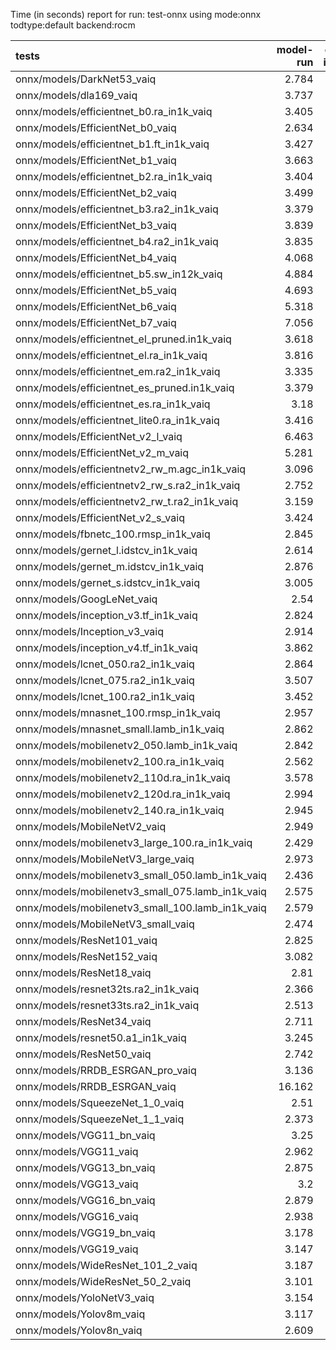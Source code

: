 Time (in seconds) report for run: test-onnx using mode:onnx todtype:default backend:rocm

| tests                                            |   model-run |   onnx-import |   torch-mlir |   iree-compile |   inference |
|:-------------------------------------------------|------------:|--------------:|-------------:|---------------:|------------:|
| onnx/models/DarkNet53_vaiq                       |       2.784 |         1.254 |            0 |          7.606 |       1.077 |
| onnx/models/dla169_vaiq                          |       3.737 |         0.897 |            0 |         13.234 |       1.122 |
| onnx/models/efficientnet_b0.ra_in1k_vaiq         |       3.405 |         0.385 |            0 |          6.463 |       0     |
| onnx/models/EfficientNet_b0_vaiq                 |       2.634 |         0.525 |            0 |         17.908 |       1.188 |
| onnx/models/efficientnet_b1.ft_in1k_vaiq         |       3.427 |         0     |            0 |          0     |       0     |
| onnx/models/EfficientNet_b1_vaiq                 |       3.663 |         0.729 |            0 |         23.431 |       1.136 |
| onnx/models/efficientnet_b2.ra_in1k_vaiq         |       3.404 |         0     |            0 |          0     |       0     |
| onnx/models/EfficientNet_b2_vaiq                 |       3.499 |         0.881 |            0 |         22.757 |       1.231 |
| onnx/models/efficientnet_b3.ra2_in1k_vaiq        |       3.379 |         0     |            0 |          0     |       0     |
| onnx/models/EfficientNet_b3_vaiq                 |       3.839 |         1.038 |            0 |         24.834 |       1.213 |
| onnx/models/efficientnet_b4.ra2_in1k_vaiq        |       3.835 |         0     |            0 |          0     |       0     |
| onnx/models/EfficientNet_b4_vaiq                 |       4.068 |         1.503 |            0 |         29.837 |       1.223 |
| onnx/models/efficientnet_b5.sw_in12k_vaiq        |       4.884 |         4.08  |            0 |         28.704 |       0     |
| onnx/models/EfficientNet_b5_vaiq                 |       4.693 |         2.108 |            0 |         34.033 |       1.355 |
| onnx/models/EfficientNet_b6_vaiq                 |       5.318 |         2.369 |            0 |         39.057 |       1.339 |
| onnx/models/EfficientNet_b7_vaiq                 |       7.056 |         3.613 |            0 |         46.406 |       1.4   |
| onnx/models/efficientnet_el_pruned.in1k_vaiq     |       3.618 |         0.467 |            0 |          8.32  |       1.151 |
| onnx/models/efficientnet_el.ra_in1k_vaiq         |       3.816 |         0.413 |            0 |          7.071 |       1.108 |
| onnx/models/efficientnet_em.ra2_in1k_vaiq        |       3.335 |         0.377 |            0 |          8.783 |       1.072 |
| onnx/models/efficientnet_es_pruned.in1k_vaiq     |       3.379 |         0.362 |            0 |          5.547 |       1.107 |
| onnx/models/efficientnet_es.ra_in1k_vaiq         |       3.18  |         0.351 |            0 |          6.171 |       1.162 |
| onnx/models/efficientnet_lite0.ra_in1k_vaiq      |       3.416 |         0.343 |            0 |          6.258 |       1.138 |
| onnx/models/EfficientNet_v2_l_vaiq               |       6.463 |         5.789 |            0 |         56.603 |       1.5   |
| onnx/models/EfficientNet_v2_m_vaiq               |       5.281 |         3.144 |            0 |         36.731 |       1.258 |
| onnx/models/efficientnetv2_rw_m.agc_in1k_vaiq    |       3.096 |         0     |            0 |          0     |       0     |
| onnx/models/efficientnetv2_rw_s.ra2_in1k_vaiq    |       2.752 |         0     |            0 |          0     |       0     |
| onnx/models/efficientnetv2_rw_t.ra2_in1k_vaiq    |       3.159 |         0.601 |            0 |         11.164 |       0     |
| onnx/models/EfficientNet_v2_s_vaiq               |       3.424 |         1.059 |            0 |         21.865 |       1.162 |
| onnx/models/fbnetc_100.rmsp_in1k_vaiq            |       2.845 |         0.355 |            0 |          6.651 |       1.046 |
| onnx/models/gernet_l.idstcv_in1k_vaiq            |       2.614 |         0.484 |            0 |          5.482 |       1.114 |
| onnx/models/gernet_m.idstcv_in1k_vaiq            |       2.876 |         0.418 |            0 |          4.471 |       1.073 |
| onnx/models/gernet_s.idstcv_in1k_vaiq            |       3.005 |         0.319 |            0 |          4.51  |       1.048 |
| onnx/models/GoogLeNet_vaiq                       |       2.54  |         0.445 |            0 |         13.181 |       1.067 |
| onnx/models/inception_v3.tf_in1k_vaiq            |       2.824 |         1.119 |            0 |         15.21  |       1.115 |
| onnx/models/Inception_v3_vaiq                    |       2.914 |         1.026 |            0 |         14.203 |       1.165 |
| onnx/models/inception_v4.tf_in1k_vaiq            |       3.862 |         2.156 |            0 |         22.54  |       1.185 |
| onnx/models/lcnet_050.ra2_in1k_vaiq              |       2.864 |         0.291 |            0 |          5.407 |       1.053 |
| onnx/models/lcnet_075.ra2_in1k_vaiq              |       3.507 |         0.317 |            0 |          4.195 |       1.09  |
| onnx/models/lcnet_100.ra2_in1k_vaiq              |       3.452 |         0.346 |            0 |          5.54  |       1.082 |
| onnx/models/mnasnet_100.rmsp_in1k_vaiq           |       2.957 |         0.342 |            0 |          5.887 |       1.045 |
| onnx/models/mnasnet_small.lamb_in1k_vaiq         |       2.862 |         0.333 |            0 |          4.599 |       0     |
| onnx/models/mobilenetv2_050.lamb_in1k_vaiq       |       2.842 |         0.292 |            0 |          5.097 |       1.057 |
| onnx/models/mobilenetv2_100.ra_in1k_vaiq         |       2.562 |         0.306 |            0 |          4.947 |       1.09  |
| onnx/models/mobilenetv2_110d.ra_in1k_vaiq        |       3.578 |         0.368 |            0 |          5.901 |       1.068 |
| onnx/models/mobilenetv2_120d.ra_in1k_vaiq        |       2.994 |         0.398 |            0 |          7.811 |       1.069 |
| onnx/models/mobilenetv2_140.ra_in1k_vaiq         |       2.945 |         0.322 |            0 |          5.013 |       1.043 |
| onnx/models/MobileNetV2_vaiq                     |       2.949 |         0.321 |            0 |          8.653 |       1.01  |
| onnx/models/mobilenetv3_large_100.ra_in1k_vaiq   |       2.429 |         0.341 |            0 |          5.862 |       0     |
| onnx/models/MobileNetV3_large_vaiq               |       2.973 |         0.404 |            0 |         11.746 |       1.046 |
| onnx/models/mobilenetv3_small_050.lamb_in1k_vaiq |       2.436 |         0.315 |            0 |          4.493 |       0     |
| onnx/models/mobilenetv3_small_075.lamb_in1k_vaiq |       2.575 |         0.311 |            0 |          4.592 |       0     |
| onnx/models/mobilenetv3_small_100.lamb_in1k_vaiq |       2.579 |         0.339 |            0 |          4.536 |       0     |
| onnx/models/MobileNetV3_small_vaiq               |       2.474 |         0.315 |            0 |         10.913 |       1.083 |
| onnx/models/ResNet101_vaiq                       |       2.825 |         1.501 |            0 |         11.683 |       1.099 |
| onnx/models/ResNet152_vaiq                       |       3.082 |         1.934 |            0 |         14.34  |       1.032 |
| onnx/models/ResNet18_vaiq                        |       2.81  |         0.53  |            0 |          3.956 |       1.104 |
| onnx/models/resnet32ts.ra2_in1k_vaiq             |       2.366 |         0     |            0 |          0     |       0     |
| onnx/models/resnet33ts.ra2_in1k_vaiq             |       2.513 |         0     |            0 |          0     |       0     |
| onnx/models/ResNet34_vaiq                        |       2.711 |         0.813 |            0 |          5.271 |       1.01  |
| onnx/models/resnet50.a1_in1k_vaiq                |       3.245 |         1.038 |            0 |          8.486 |       1.045 |
| onnx/models/ResNet50_vaiq                        |       2.742 |         0.993 |            0 |          7.267 |       1.044 |
| onnx/models/RRDB_ESRGAN_pro_vaiq                 |       3.136 |         0     |            0 |          0     |       0     |
| onnx/models/RRDB_ESRGAN_vaiq                     |      16.162 |         2.853 |            0 |         38.986 |      52.266 |
| onnx/models/SqueezeNet_1_0_vaiq                  |       2.51  |         0.251 |            0 |          5.145 |       1.045 |
| onnx/models/SqueezeNet_1_1_vaiq                  |       2.373 |         0.255 |            0 |          5.023 |       1.213 |
| onnx/models/VGG11_bn_vaiq                        |       3.25  |         3.031 |            0 |          5.067 |       1.035 |
| onnx/models/VGG11_vaiq                           |       2.962 |         3.138 |            0 |          5.274 |       1.022 |
| onnx/models/VGG13_bn_vaiq                        |       2.875 |         3.054 |            0 |          5.901 |       1.098 |
| onnx/models/VGG13_vaiq                           |       3.2   |         3.268 |            0 |          5.499 |       1.078 |
| onnx/models/VGG16_bn_vaiq                        |       2.879 |         3.246 |            0 |          5.577 |       1.097 |
| onnx/models/VGG16_vaiq                           |       2.938 |         3.595 |            0 |          5.572 |       1.036 |
| onnx/models/VGG19_bn_vaiq                        |       3.178 |         3.362 |            0 |          5.993 |       1.046 |
| onnx/models/VGG19_vaiq                           |       3.147 |         3.35  |            0 |          5.879 |       1.094 |
| onnx/models/WideResNet_101_2_vaiq                |       3.187 |         3.188 |            0 |         12.298 |       1.17  |
| onnx/models/WideResNet_50_2_vaiq                 |       3.101 |         2.3   |            0 |         10.513 |       1.058 |
| onnx/models/YoloNetV3_vaiq                       |       3.154 |         1.952 |            0 |         11.506 |       1.139 |
| onnx/models/Yolov8m_vaiq                         |       3.117 |         1.202 |            0 |         14.603 |       1.204 |
| onnx/models/Yolov8n_vaiq                         |       2.609 |         0.489 |            0 |         11.701 |       1.129 |
